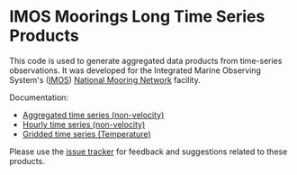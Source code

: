 # IMOS Moorings Long Time Series Products

This code is used to generate aggregated data products from time-series observations. It was developed for the Integrated Marine Observing System's ([IMOS](http://imos.org.au/)) [National Mooring Network](http://imos.org.au/facilities/nationalmooringnetwork/) facility.

Documentation:
- [Aggregated time series (non-velocity)](Documentation/aggregated_timeseries.md)
- [Hourly time series (non-velocity)](Documentation/Hourly_timeseries.md)
- [Gridded time series (Temperature)](Documentation/Gridded_timeseries.md)


Please use the [issue tracker](https://github.com/aodn/python-aodntools/issues) for feedback and suggestions related to these products.

